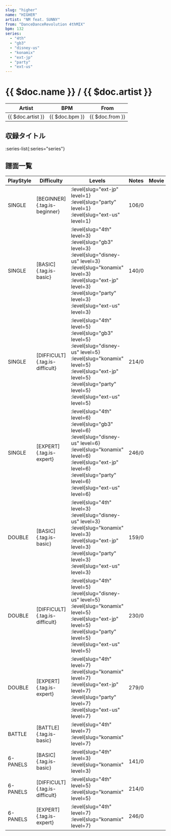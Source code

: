 ```yaml
---
slug: "higher"
name: "HIGHER"
artist: "NM feat. SUNNY"
from: "DanceDanceRevolution 4thMIX"
bpm: 132
series:
  - "4th"
  - "gb3"
  - "disney-us"
  - "konamix"
  - "ext-jp"
  - "party"
  - "ext-us"
---
```


# {{ $doc.name }} / {{ $doc.artist }}

|Artist|BPM|From|
|------|---|----|
|{{ $doc.artist }}|{{ $doc.bpm }}|{{ $doc.from }}|

## 収録タイトル

:series-list{:series="series"}

## 譜面一覧

|PlayStyle|Difficulty|Levels|Notes|Movie|
|---------|----------|------|-----|-----|
|SINGLE|[BEGINNER]{.tag.is-beginner}|<div class="field is-grouped is-grouped-multiline"> :level{slug="ext-jp" level=1} :level{slug="party" level=1} :level{slug="ext-us" level=1}</div>|106/0||
|SINGLE|[BASIC]{.tag.is-basic}|<div class="field is-grouped is-grouped-multiline"> :level{slug="4th" level=3} :level{slug="gb3" level=3} :level{slug="disney-us" level=3} :level{slug="konamix" level=3} :level{slug="ext-jp" level=3} :level{slug="party" level=3} :level{slug="ext-us" level=3}</div>|140/0||
|SINGLE|[DIFFICULT]{.tag.is-difficult}|<div class="field is-grouped is-grouped-multiline"> :level{slug="4th" level=5} :level{slug="gb3" level=5} :level{slug="disney-us" level=5} :level{slug="konamix" level=5} :level{slug="ext-jp" level=5} :level{slug="party" level=5} :level{slug="ext-us" level=5}</div>|214/0||
|SINGLE|[EXPERT]{.tag.is-expert}|<div class="field is-grouped is-grouped-multiline"> :level{slug="4th" level=6} :level{slug="gb3" level=6} :level{slug="disney-us" level=6} :level{slug="konamix" level=6} :level{slug="ext-jp" level=6} :level{slug="party" level=6} :level{slug="ext-us" level=6}</div>|246/0||
|DOUBLE|[BASIC]{.tag.is-basic}|<div class="field is-grouped is-grouped-multiline"> :level{slug="4th" level=3} :level{slug="disney-us" level=3} :level{slug="konamix" level=3} :level{slug="ext-jp" level=3} :level{slug="party" level=3} :level{slug="ext-us" level=3}</div>|159/0||
|DOUBLE|[DIFFICULT]{.tag.is-difficult}|<div class="field is-grouped is-grouped-multiline"> :level{slug="4th" level=5} :level{slug="disney-us" level=5} :level{slug="konamix" level=5} :level{slug="ext-jp" level=5} :level{slug="party" level=5} :level{slug="ext-us" level=5}</div>|230/0||
|DOUBLE|[EXPERT]{.tag.is-expert}|<div class="field is-grouped is-grouped-multiline"> :level{slug="4th" level=7} :level{slug="konamix" level=7} :level{slug="ext-jp" level=7} :level{slug="party" level=7} :level{slug="ext-us" level=7}</div>|279/0||
|BATTLE|[BATTLE]{.tag.is-basic}|<div class="field is-grouped is-grouped-multiline"> :level{slug="4th" level=7} :level{slug="konamix" level=7}</div>|||
|6-PANELS|[BASIC]{.tag.is-basic}|<div class="field is-grouped is-grouped-multiline"> :level{slug="4th" level=3} :level{slug="konamix" level=3}</div>|141/0||
|6-PANELS|[DIFFICULT]{.tag.is-difficult}|<div class="field is-grouped is-grouped-multiline"> :level{slug="4th" level=5} :level{slug="konamix" level=5}</div>|214/0||
|6-PANELS|[EXPERT]{.tag.is-expert}|<div class="field is-grouped is-grouped-multiline"> :level{slug="4th" level=7} :level{slug="konamix" level=7}</div>|246/0||
